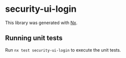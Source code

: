 # security-ui-login

This library was generated with [Nx](https://nx.dev).

## Running unit tests

Run `nx test security-ui-login` to execute the unit tests.
